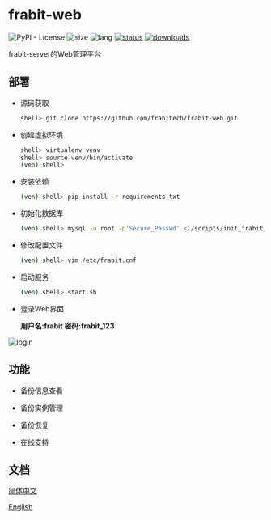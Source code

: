 # frabit-web
![PyPI - License](https://img.shields.io/github/v/release/frabitech/frabit-web)
![size](https://img.shields.io/github/repo-size/blylei/frabit)
![lang](https://img.shields.io/pypi/pyversions/frabit)
[![status](https://img.shields.io/github/checks-status/frabitech/frabit-web/master)](https://github.com/blylei/frabit/releases)
[![downloads](https://img.shields.io/github/downloads/frabitech/frabit-web/total.svg)](https://github.com/blylei/frabit/releases)

frabit-server的Web管理平台

## 部署

 - 源码获取
   ```bash
   shell> git clone https://github.com/frabitech/frabit-web.git
   ```
   
 - 创建虚拟环境 
   ```bash
   shell> virtualenv venv
   shell> source venv/bin/activate
   (ven) shell>
   ```
 - 安装依赖
   ```bash
   (ven) shell> pip install -r requirements.txt 
   ```
 - 初始化数据库
   ```bash
   (ven) shell> mysql -u root -p'Secure_Passwd' <./scripts/init_frabit.sql
   ```
 - 修改配置文件
   ```bash
   (ven) shell> vim /etc/frabit.cnf
   ```
 - 启动服务
   ```bash
   (ven) shell> start.sh
   ```
- 登录Web界面

  **用户名:frabit 密码:frabit_123**

 ![login](images/frabit_logo.png)
   



## 功能

 - 备份信息查看

 - 备份实例管理

 - 备份恢复

 - 在线支持

## 文档

[简体中文](docs/zh/README.md)

[English](docs/en/README.md)
